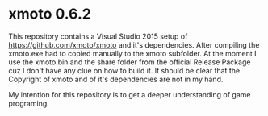 # xmoto 0.6.2

This repository contains a Visual Studio 2015 setup of https://github.com/xmoto/xmoto and it's dependencies. After compiling the xmoto.exe had to copied manually to the xmoto subfolder. At the moment I use the xmoto.bin and the share folder from the official Release Package cuz I don't have any clue on how to build it. It should be clear that the Copyright of xmoto and of it's dependencies are not in my hand.

My intention for this repository is to get a deeper understanding of game programing.

